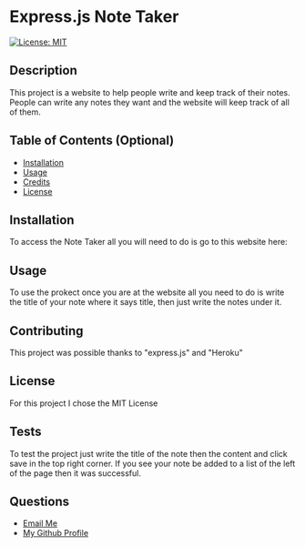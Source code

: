 # Express.js Note Taker

  [![License: MIT](https://img.shields.io/badge/License-MIT-yellow.svg)](https://opensource.org/licenses/MIT)

## Description

This project is a website to help people write and keep track of their notes. People can write any notes they want and the website will keep track of all of them.

## Table of Contents (Optional)


- [Installation](#installation)
- [Usage](#usage)
- [Credits](#credits)
- [License](#license)

## Installation

To access the Note Taker all you will need to do is go to this website here:

## Usage

To use the prokect once you are at the website all you need to do is write the title of your note where it says title, then just write the notes under it.    

## Contributing

This project was possible thanks to "express.js" and "Heroku"

## License

For this project I chose the MIT License

## Tests

To test the project just write the title of the note then the content and click save in the top right corner. If you see your note be added to a list of the left of the page then it was successful.

## Questions
<ul>
  <li> <a href='mailto://tavaresaxel95@gmail.com?subject="contact me"&body="Hello"'> Email Me </a></li>
  <li> <a href='https://github.com/tavaresaxel'> My Github Profile </a> </li>
</ul>
